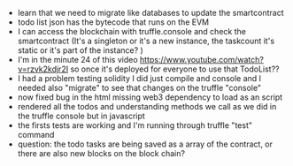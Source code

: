 - learn that we need to migrate like databases to update the smartcontract
- todo list json has the bytecode that runs on the EVM
- I can access the blockchain with truffle.console and check the smartcontract (It's a singleton or it's a new instance, the taskcount it's static or it's part of the instance? )
- I'm in the minute 24 of this video https://www.youtube.com/watch?v=rzvk2kdjr2I
so once it's deployed for everyone to use that TodoList??
- I had a problem testing solidity I did just compile and console and I needed also "migrate" to see that changes on the truffle "console"
- now fixed bug in the html missing web3 dependency to load as an script
- rendered all the todos and understanding methods we call as we did in the truffle console but in javascript
- the firsts tests are working and I'm running through truffle "test" command
- question: the todo tasks are being saved as a array of the contract, or there are also new blocks on the block chain?

